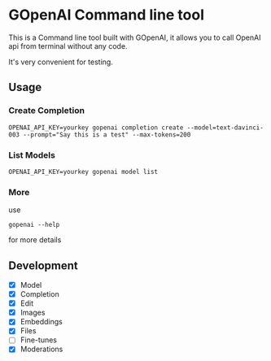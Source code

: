 # GOpenAI Command line tool

This is a Command line tool built with GOpenAI, it allows you to call OpenAI api from terminal without any code.

It's very convenient for testing.

## Usage

### Create Completion
```shell
OPENAI_API_KEY=yourkey gopenai completion create --model=text-davinci-003 --prompt="Say this is a test" --max-tokens=200
```
### List Models
```
OPENAI_API_KEY=yourkey gopenai model list
```

### More

use 
```shell
gopenai --help
```
for more details

## Development

* [x] Model
* [x] Completion
* [x] Edit
* [x] Images
* [x] Embeddings
* [x] Files
* [ ] Fine-tunes
* [x] Moderations
